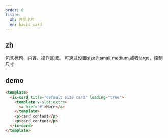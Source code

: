 ```yaml
---
order: 0
title:
  zh: 典型卡片
  en: basic card
---
```


## zh
包含标题、内容、操作区域。
可通过设置size为small,medium,或者large，控制尺寸
## demo

```html
<template>
  <ix-card title="default size card" loading="true">
    <template v-slot:extra>
      <a href="#">More</a>
    </template>
    <p>card content</p>
    <p>card content</p>
  </ix-card>
</template>
```
